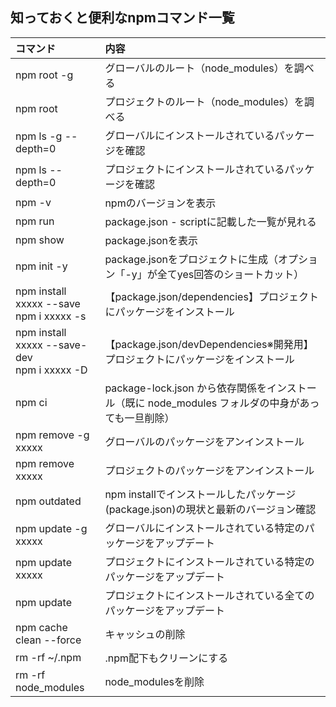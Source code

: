 
## 知っておくと便利なnpmコマンド一覧
| コマンド                     | 内容                                                                                                 | 
| :--------------------------- | :--------------------------------------------------------------------------------------------------- | 
| npm root -g                  | グローバルのルート（node_modules）を調べる                                                           | 
| npm root                     | プロジェクトのルート（node_modules）を調べる                                                         | 
| npm ls -g --depth=0          | グローバルにインストールされているパッケージを確認                                                   | 
| npm ls --depth=0             | プロジェクトにインストールされているパッケージを確認                                                 | 
| npm -v                       | npmのバージョンを表示                                                                                | 
| npm run                      | package.json - scriptに記載した一覧が見れる                                                          | 
| npm show                     | package.jsonを表示                                                                                   | 
| npm init -y                  | package.jsonをプロジェクトに生成（オプション「-y」が全てyes回答のショートカット）                    | 
| npm install xxxxx --save<br>npm i xxxxx -s     | 【package.json/dependencies】プロジェクトにパッケージをインストール           | 
| npm install xxxxx --save-dev<br>npm i xxxxx -D | 【package.json/devDependencies※開発用】プロジェクトにパッケージをインストール | 
| npm ci                       | package-lock.json から依存関係をインストール（既に node_modules フォルダの中身があっても一旦削除）| 
| npm remove -g xxxxx          | グローバルのパッケージをアンインストール                                                             | 
| npm remove xxxxx             | プロジェクトのパッケージをアンインストール                                                           | 
| npm outdated                 | npm installでインストールしたパッケージ(package.json)の現状と最新のバージョン確認                     | 
| npm update -g xxxxx          | グローバルにインストールされている特定のパッケージをアップデート                     | 
| npm update xxxxx             | プロジェクトにインストールされている特定のパッケージをアップデート                     | 
| npm update                   | プロジェクトにインストールされている全てのパッケージをアップデート                     | 
| npm cache clean --force      | キャッシュの削除                     | 
| rm -rf ~/.npm                | .npm配下もクリーンにする                     | 
| rm -rf node_modules          | node_modulesを削除                     | 










